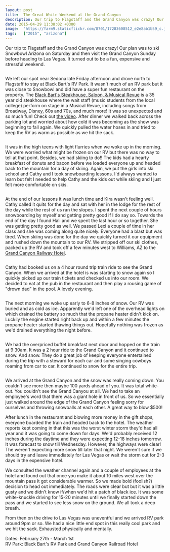 ```yaml
---
layout: post
title:  The Great White Weekend at the Grand Canyon
description: Our trip to Flagstaff and the Grand Canyon was crazy! Our plan was to skiS...
date: 2015-04-29 11:38:02 +0300
image:  'https://farm9.staticflickr.com/8701/17283608512_e2e8ab1b59_c.jpg'
tags:   ["2015", "arizona"]
---
```

<p>Our trip to Flagstaff and the Grand Canyon was crazy! Our plan was to ski Snowbowl Arizona on Saturday and then visit the Grand Canyon Sunday before heading to Las Vegas. It turned out to be a fun, expensive and stressful weekend.</p>
<p><img src="https://farm9.staticflickr.com/8620/16483890317_b01aa76624_c.jpg" alt="" ></p>
<p>We left our spot near Sedona late Friday afternoon and drove north to Flagstaff to stay at Black Bart's RV Park. It wasn't much of an RV park but it was close to Snowbowl and did have a super fun restaurant on the property.  The <a href="http://www.blackbartssteakhouse.com/">Black Bart's Steakhouse, Saloon, &amp; Musical Revue</a> is a 35 year old steakhouse where the wait staff (music students from the local college) perform on stage in a Musical Revue, including songs from Broadway, Disney, 60s and 70s, and much more! It was so unexpected and so much fun!  Check out <a href="https://www.flickr.com/photos/jeffdonthemic/17097412410/">the video</a>. After dinner we walked back across the parking lot and worried about how cold it was becoming as the show was beginning to fall again. We quickly pulled the water hoses in and tried to keep the RV as warm as possible as we hit the sack.</p>
<p><img src="https://farm9.staticflickr.com/8608/16489940708_1787372969_c.jpg" alt="" ></p>
<p>It was in the high teens with light flurries when we woke up in the morning. We were worried what might be frozen on our RV but there was no way to tell at that point. Besides, we had skiing to do!! The kids had a hearty breakfast of donuts and bacon before we loaded everyone up and headed back to the mountain for a day of skiing. Again, we put the girls into ski school and Cathy and I took snowboarding lessons. I'd always wanted to learn but felt I needed to help Cathy and the kids out while skiing and I just felt more comfortable on skis.</p>
<p><img src="https://farm9.staticflickr.com/8595/16057430843_0714319e00_c.jpg" alt="" ></p>
<p>At the end of our lessons it was lunch time and Kira wasn't feeling well. Cathy called it quits for the day and sat with her in the lodge for the rest of the day while the rest of us ran the slopes. I spent the next couple of hours snowboarding by myself and getting pretty good if I do say so. Towards the end of the day I found Hali and we spent the last hour or so together. She was getting pretty good as well. We passed Lexi a couple of time in her class and she was coming along quite nicely. Everyone had a blast but was tired.  When skiing was done for the day we quickly turned it our equipment and rushed down the mountain to our RV. We stripped off our ski clothes, packed up the RV and took off a few minutes west to Williams, AZ to the <a href="http://www.thetrain.com/lodging/the-grand-canyon-railway-hotel/">Grand Canyon Railway Hotel</a>.</p>
<p><img src="https://farm9.staticflickr.com/8565/16505024419_5473e69832_c.jpg" alt="" ></p>
<p>Cathy had booked us on a 4 hour round trip train ride to see the Grand Canyon. When we arrived at the hotel is was starting to snow again so I quickly picked up our train tickets and checked us into our room. We decided to eat at the pub in the restaurant and then play a rousing game of &quot;drown dad&quot; in the pool. A lovely evening.</p>
<p><img src="https://farm9.staticflickr.com/8666/16070937343_f4376f0a14_c.jpg" alt="" ></p>
<p>The next morning we woke up early to 6-8 inches of snow. Our RV was buried and as cold as ice. Apparently we'd left one of the overhead lights on which drained the battery so much that the propane heater didn't kick on. Luckily the engine started right back up and within a few minutes the propane heater started thawing things out.  Hopefully nothing was frozen as we'd drained everything the night before.</p>
<p><img src="https://farm9.staticflickr.com/8616/16691169445_aa22ac43c3_c.jpg" alt="" ></p>
<p>We had the overpriced buffet breakfast next door and hopped on the train at 9:30am. It was a 2 hour ride to the Grand Canyon and it continued to snow. And snow. They do a great job of keeping everyone entertained during the trip with a steward for each car and some singing cowboys roaming from car to car. It continued to snow for the entire trip.</p>
<p><img src="https://farm9.staticflickr.com/8646/16504891139_334717f346_c.jpg" alt="" ></p>
<p>We arrived at the Grand Canyon and the snow was really coming down. You couldn't see more then maybe 100 yards ahead of you. It was total white-out. You couldn't see the Grand Canyou at all. We had to take an employee's word that there was a giant hole in front of us. So we essentially just walked around the edge of the Grand Canyon feeling sorry for ourselves and throwing snowballs at each other. A great way to blow $500!</p>
<p>After lunch in the restaurant and blowing more money in the gift shops, everyone boarded the train and headed back to the hotel. The weather reports kept coming in that this was the worst winter storm they'd had all year and it was going to come down for days. We'd probably received 12 inches during the daytime and they were expecting 12-18 inches tomorrow. It was forecast to snow till Wednesday. However, the highways were clear! The weren't expecting more snow till later that night. We weren't sure if we should try and leave immediately for Las Vegas or wait the storm out for 2-3 days in the expensive hotel.</p>
<p>We consulted the weather channel again and a couple of employees at the hotel and found out that once you make it about 10 miles west over the mountain pass it got considerable warmer. So we made bold (foolish?) decision to head out immediately. The roads were clear but but it was a little gusty and we didn't know if/when we'd hit a patch of black ice. It was some white-knuckle driving for 15-20 minutes until we finally started down the pass and we started to see less snow on the ground. We all took a deep breath.</p>
<p>From then on the drive to Las Vegas was uneventful and we arrived RV park around 9pm or so. We had a nice little end spot in this really cool park and we hit the sack. Exhausted physically and mentally.</p>
<p>Dates: February 27th - March 1st<br>
RV Park: Black Bart's RV Park and Grand Canyon Railroad Hotel</p>

